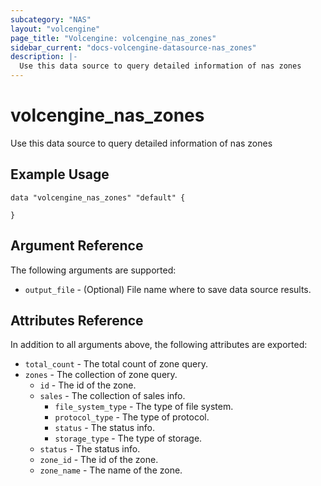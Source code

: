 ```yaml
---
subcategory: "NAS"
layout: "volcengine"
page_title: "Volcengine: volcengine_nas_zones"
sidebar_current: "docs-volcengine-datasource-nas_zones"
description: |-
  Use this data source to query detailed information of nas zones
---
```

# volcengine_nas_zones
Use this data source to query detailed information of nas zones
## Example Usage
```hcl
data "volcengine_nas_zones" "default" {

}
```
## Argument Reference
The following arguments are supported:
* `output_file` - (Optional) File name where to save data source results.

## Attributes Reference
In addition to all arguments above, the following attributes are exported:
* `total_count` - The total count of zone query.
* `zones` - The collection of zone query.
    * `id` - The id of the zone.
    * `sales` - The collection of sales info.
        * `file_system_type` - The type of file system.
        * `protocol_type` - The type of protocol.
        * `status` - The status info.
        * `storage_type` - The type of storage.
    * `status` - The status info.
    * `zone_id` - The id of the zone.
    * `zone_name` - The name of the zone.


